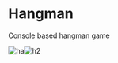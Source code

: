 # Hangman
Console based hangman game

![ha](https://user-images.githubusercontent.com/31547542/134816716-f6289d65-0506-487e-b6d5-4abef2337a21.PNG)![h2](https://user-images.githubusercontent.com/31547542/134816719-c36627dc-8b7b-44ea-87e6-89d921bd0f35.PNG)

